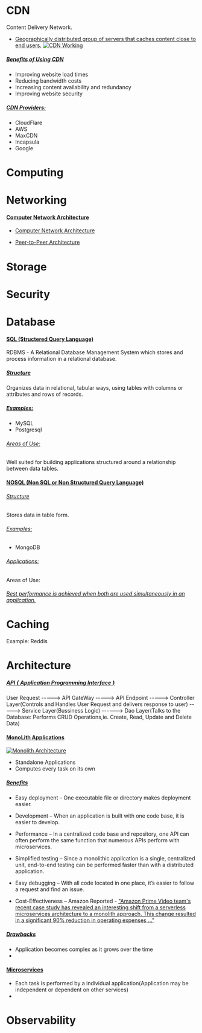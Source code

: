 # CDN
Content Delivery Network.
- [Geographically distributed group of servers that caches content close to end users.]()
[![CDN Working](https://cf-assets.www.cloudflare.com/slt3lc6tev37/7Dy6rquZDDKSJoeS27Y6xc/4a671b7cc7894a475a94f0140981f5d9/what_is_a_cdn_distributed_server_map.png)]()

##### [Benefits of Using CDN]()
- Improving website load times
- Reducing bandwidth costs
- Increasing content availability and redundancy
- Improving website security

##### [CDN Providers:]()
- CloudFlare
- AWS
- MaxCDN
- Incapsula
- Google

# Computing
####

# Networking
#### [Computer Network Architecture]()
- [Computer Network Architecture]()

- [Peer-to-Peer Architecture]()


# Storage

# Security

# Database

#### [SQL (Structered Query Language)]()
RDBMS - A Relational Database Management System which stores and process information in a relational database.

##### [Structure]()
Organizes data in relational, tabular ways, using tables with columns or attributes and rows of records.
##### [Examples:]()
- MySQL
- Postgresql
###### [Areas of Use:]()
Well suited for building applications structured around a relationship between data tables.

#### [NOSQL (Non SQL or Non Structured Query Language)]()
###### [Structure]()
Stores data in table form.
###### [Examples:]()
- MongoDB

###### [Applications:]()

Areas of Use:


###### [Best performance is achieved when both are used simultaneously in an application.]()
# Caching
Example: Reddis

# Architecture
##### [API \{ Application Programming Interface \}]()
User Request -----> API GateWay -----> API Endpoint -----> Controller Layer(Controls and Handles User Request and delivers response to user) -----> Service Layer(Bussiness Logic) ------> Dao Layer(Talks to the Database: Performs CRUD Operations,ie. Create, Read, Update and Delete Data)

#### [MonoLith Applications]()
[![Monolith Architecture](https://wac-cdn.atlassian.com/dam/jcr:95b9a276-c524-42b1-8d06-ded56d589858/Monolithic%20architecture@2x.png?cdnVersion=1302)]()
- Standalone Applications
- Computes every task on its own
##### [Benefits]()
- Easy deployment – One executable file or directory makes deployment easier.
- Development – When an application is built with one code base, it is easier to develop.
- Performance – In a centralized code base and repository, one API can often perform the same function that numerous APIs perform with microservices.
- Simplified testing – Since a monolithic application is a single, centralized unit, end-to-end testing can be performed faster than with a distributed application. 
- Easy debugging – With all code located in one place, it’s easier to follow a request and find an issue.

- Cost-Effectiveness – Amazon Reported - ["Amazon Prime Video team's recent case study has revealed an interesting shift from a serverless microservices architecture to a monolith approach. This change resulted in a significant 90% reduction in operating expenses ..."]()
##### [Drawbacks]()
- Application becomes complex as it grows over the time
- 
#### [Microservices]()
- Each task is performed by a individual application(Application may be independent or dependent on other services)
- 

# Observability

